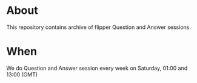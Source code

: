 # About

This repository contains archive of flipper Question and Answer sessions.

# When

We do Question and Answer session every week on Saturday, 01:00 and 13:00 (GMT)

